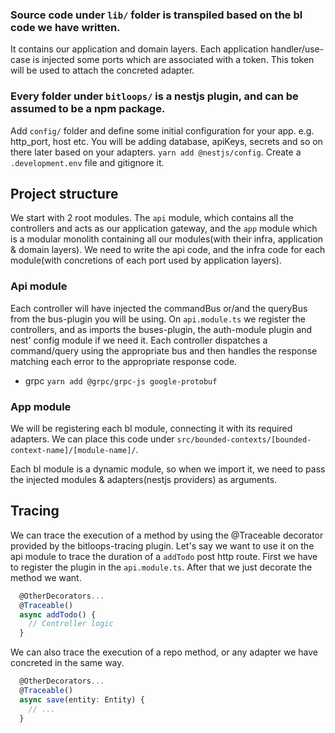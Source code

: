 ### Source code under `lib/` folder is transpiled based on the bl code we have written.

It contains our application and domain layers. Each application handler/use-case is injected some ports which are associated with a token. This token will be used to attach the concreted adapter.

### Every folder under `bitloops/` is a nestjs plugin, and can be assumed to be a npm package.

Add `config/` folder and define some initial configuration for your app. e.g. http_port, host etc. You will be adding database, apiKeys, secrets and so on there later based on your adapters.
`yarn add @nestjs/config`. Create a `.development.env` file and gitignore it.

## Project structure

We start with 2 root modules. The `api` module, which contains all the controllers and acts as our application gateway, and the `app` module which is a modular monolith containing all our modules(with their infra, application & domain layers). We need to write the api code, and the infra code for each module(with concretions of each port used by application layers).

### Api module

Each controller will have injected the commandBus or/and the queryBus from the bus-plugin you will be using. On `api.module.ts` we register the controllers, and as imports the buses-plugin, the auth-module plugin and nest' config module if we need it. Each controller dispatches a command/query using the appropriate bus and then handles the response matching each error to the appropriate response code.

- grpc
  `yarn add @grpc/grpc-js google-protobuf`

### App module

We will be registering each bl module, connecting it with its required adapters. We can place this code under `src/bounded-contexts/[bounded-context-name]/[module-name]/`.

Each bl module is a dynamic module, so when we import it, we need to pass the injected modules & adapters(nestjs providers) as arguments.

## Tracing

We can trace the execution of a method by using the @Traceable decorator provided by the bitloops-tracing plugin. Let's say we want to use it on the api module to trace the duration of a `addTodo` post http route. First we have to register the plugin in the `api.module.ts`. After that we just decorate the method we want.

```ts
  @OtherDecorators...
  @Traceable()
  async addTodo() {
    // Controller logic
  }
```

We can also trace the execution of a repo method, or any adapter we have concreted in the same way.

```ts
  @OtherDecorators...
  @Traceable()
  async save(entity: Entity) {
    // ...
  }
```
